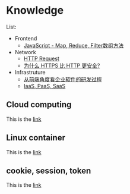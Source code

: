 # Knowledge #
List:  
* Frontend
  * [JavaScript - Map, Reduce, Filter数组方法](https://github.com/Marcusxzhang/frontend-repository/blob/master/Knowledge/Wiki/map-reduce-filter.md)
* Network
  * [HTTP Request](https://github.com/Marcusxzhang/frontend-repository/blob/master/Knowledge/Wiki/http-request.md)
  * [为什么 HTTPS 比 HTTP 更安全?](https://github.com/Marcusxzhang/frontend-repository/blob/master/Knowledge/Wiki/http-https.md)
* Infrastruture
  * [从前端角度看企业软件的研发过程](https://github.com/Marcusxzhang/frontend-repository/blob/master/Knowledge/Wiki/software-development-procedure.md)
  * [IaaS, PaaS, SaaS](https://github.com/Marcusxzhang/frontend-repository/blob/master/Knowledge/Wiki/ips.md)

## Cloud computing ##
This is the [link](https://github.com/Marcusxzhang/frontend-repository/blob/master/Knowledge/Wiki/cloud-computing.md)

## Linux container ##
This is the [link](https://github.com/Marcusxzhang/frontend-repository/blob/master/Knowledge/Wiki/linux-container.md)

## cookie, session, token ##
This is the [link](https://github.com/Marcusxzhang/frontend-repository/blob/master/Knowledge/Wiki/cookie-session-token.md)

